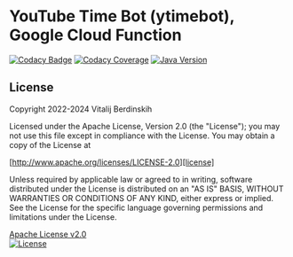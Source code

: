 # YouTube Time Bot (ytimebot), Google Cloud Function

[![Codacy Badge](https://app.codacy.com/project/badge/Grade/7e488e0a7b434d30a91c4d9cdfaa8328)](https://app.codacy.com/gh/vitalijr2/google-cloud-ytimebot/dashboard?utm_source=gh&utm_medium=referral&utm_content=&utm_campaign=Badge_grade)
[![Codacy Coverage](https://app.codacy.com/project/badge/Coverage/7e488e0a7b434d30a91c4d9cdfaa8328)](https://app.codacy.com/gh/vitalijr2/google-cloud-ytimebot/dashboard?utm_source=gh&utm_medium=referral&utm_content=&utm_campaign=Badge_coverage)
[![Java Version](https://img.shields.io/static/v1?label=java&message=11&color=blue&logo=java&logoColor=E23D28)](https://www.oracle.com/java/technologies/javase-jdk11-downloads.html)

## License

Copyright 2022-2024 Vitalij Berdinskih

Licensed under the Apache License, Version 2.0 (the "License");
you may not use this file except in compliance with the License.
You may obtain a copy of the License at

[http://www.apache.org/licenses/LICENSE-2.0][license]

Unless required by applicable law or agreed to in writing, software
distributed under the License is distributed on an "AS IS" BASIS,
WITHOUT WARRANTIES OR CONDITIONS OF ANY KIND, either express or implied.
See the License for the specific language governing permissions and
limitations under the License.

[Apache License v2.0](LICENSE)  
[![License](https://img.shields.io/badge/license-Apache%202.0-blue.svg?style=flat)](http://www.apache.org/licenses/LICENSE-2.0.html)

[license]: http://www.apache.org/licenses/LICENSE-2.0 "Apache License, Version 2.0"
